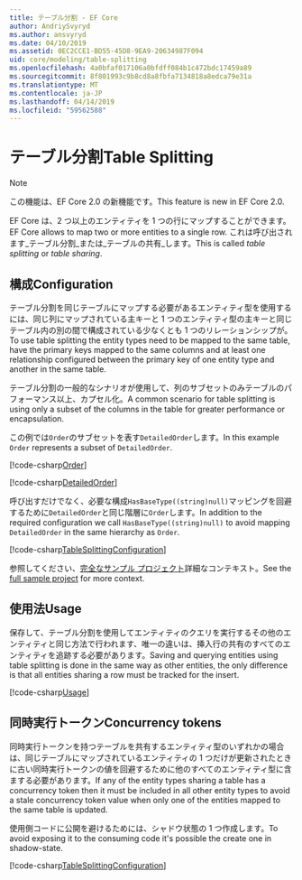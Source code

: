 ```yaml
---
title: テーブル分割 - EF Core
author: AndriySvyryd
ms.author: ansvyryd
ms.date: 04/10/2019
ms.assetid: 0EC2CCE1-BD55-45D8-9EA9-20634987F094
uid: core/modeling/table-splitting
ms.openlocfilehash: 4a0bfaf017106a0bfdff084b1c472bdc17459a89
ms.sourcegitcommit: 8f801993c9b8cd8a8fbfa7134818a8edca79e31a
ms.translationtype: MT
ms.contentlocale: ja-JP
ms.lasthandoff: 04/14/2019
ms.locfileid: "59562588"
---
```

# <a name="table-splitting"></a><span data-ttu-id="2e083-102">テーブル分割</span><span class="sxs-lookup"><span data-stu-id="2e083-102">Table Splitting</span></span>

>[!NOTE]
> <span data-ttu-id="2e083-103">この機能は、EF Core 2.0 の新機能です。</span><span class="sxs-lookup"><span data-stu-id="2e083-103">This feature is new in EF Core 2.0.</span></span>

<span data-ttu-id="2e083-104">EF Core は、2 つ以上のエンティティを 1 つの行にマップすることができます。</span><span class="sxs-lookup"><span data-stu-id="2e083-104">EF Core allows to map two or more entities to a single row.</span></span> <span data-ttu-id="2e083-105">これは呼び出されます_テーブル分割_または_テーブルの共有_します。</span><span class="sxs-lookup"><span data-stu-id="2e083-105">This is called _table splitting_ or _table sharing_.</span></span>

## <a name="configuration"></a><span data-ttu-id="2e083-106">構成</span><span class="sxs-lookup"><span data-stu-id="2e083-106">Configuration</span></span>

<span data-ttu-id="2e083-107">テーブル分割を同じテーブルにマップする必要があるエンティティ型を使用するには、同じ列にマップされている主キーと 1 つのエンティティ型の主キーと同じテーブル内の別の間で構成されている少なくとも 1 つのリレーションシップが。</span><span class="sxs-lookup"><span data-stu-id="2e083-107">To use table splitting the entity types need to be mapped to the same table, have the primary keys mapped to the same columns and at least one relationship configured between the primary key of one entity type and another in the same table.</span></span>

<span data-ttu-id="2e083-108">テーブル分割の一般的なシナリオが使用して、列のサブセットのみテーブルのパフォーマンス以上、カプセル化。</span><span class="sxs-lookup"><span data-stu-id="2e083-108">A common scenario for table splitting is using only a subset of the columns in the table for greater performance or encapsulation.</span></span>

<span data-ttu-id="2e083-109">この例では`Order`のサブセットを表す`DetailedOrder`します。</span><span class="sxs-lookup"><span data-stu-id="2e083-109">In this example `Order` represents a subset of `DetailedOrder`.</span></span>

[!code-csharp[Order](../../../samples/core/Modeling/TableSplitting/Order.cs?name=Order)]

[!code-csharp[DetailedOrder](../../../samples/core/Modeling/TableSplitting/DetailedOrder.cs?name=DetailedOrder)]

<span data-ttu-id="2e083-110">呼び出すだけでなく、必要な構成`HasBaseType((string)null)`マッピングを回避するために`DetailedOrder`と同じ階層に`Order`します。</span><span class="sxs-lookup"><span data-stu-id="2e083-110">In addition to the required configuration we call `HasBaseType((string)null)` to avoid mapping `DetailedOrder` in the same hierarchy as `Order`.</span></span>

[!code-csharp[TableSplittingConfiguration](../../../samples/core/Modeling/TableSplitting/TableSplittingContext.cs?name=TableSplitting&highlight=3)]

<span data-ttu-id="2e083-111">参照してください、[完全なサンプル プロジェクト](https://github.com/aspnet/EntityFramework.Docs/tree/master/samples/core/Modeling/TableSplitting)詳細なコンテキスト。</span><span class="sxs-lookup"><span data-stu-id="2e083-111">See the [full sample project](https://github.com/aspnet/EntityFramework.Docs/tree/master/samples/core/Modeling/TableSplitting) for more context.</span></span>

## <a name="usage"></a><span data-ttu-id="2e083-112">使用法</span><span class="sxs-lookup"><span data-stu-id="2e083-112">Usage</span></span>

<span data-ttu-id="2e083-113">保存して、テーブル分割を使用してエンティティのクエリを実行するその他のエンティティと同じ方法で行われます、唯一の違いは、挿入行の共有のすべてのエンティティを追跡する必要があります。</span><span class="sxs-lookup"><span data-stu-id="2e083-113">Saving and querying entities using table splitting is done in the same way as other entities, the only difference is that all entities sharing a row must be tracked for the insert.</span></span>

[!code-csharp[Usage](../../../samples/core/Modeling/TableSplitting/Program.cs?name=Usage)]

## <a name="concurrency-tokens"></a><span data-ttu-id="2e083-114">同時実行トークン</span><span class="sxs-lookup"><span data-stu-id="2e083-114">Concurrency tokens</span></span>

<span data-ttu-id="2e083-115">同時実行トークンを持つテーブルを共有するエンティティ型のいずれかの場合は、同じテーブルにマップされているエンティティの 1 つだけが更新されたときに古い同時実行トークンの値を回避するために他のすべてのエンティティ型に含まする必要があります。</span><span class="sxs-lookup"><span data-stu-id="2e083-115">If any of the entity types sharing a table has a concurrency token then it must be included in all other entity types to avoid a stale concurrency token value when only one of the entities mapped to the same table is updated.</span></span>

<span data-ttu-id="2e083-116">使用側コードに公開を避けるためには、シャドウ状態の 1 つ作成します。</span><span class="sxs-lookup"><span data-stu-id="2e083-116">To avoid exposing it to the consuming code it's possible the create one in shadow-state.</span></span>

[!code-csharp[TableSplittingConfiguration](../../../samples/core/Modeling/TableSplitting/TableSplittingContext.cs?name=ConcurrencyToken&highlight=2)]